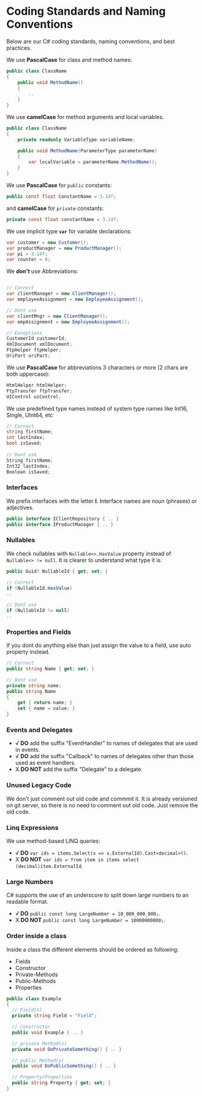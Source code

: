 # Coding Standards and Naming Conventions

Below are our C# coding standards, naming conventions, and best practices.

We use **PascalCase** for class and method names:

```csharp
public class ClassName
{
    public void MethodName()
    {
        ..
    }    
}
```
We use **camelCase** for method arguments and local variables.

```csharp
public class ClassName
{
    private readonly VariableType variableName;

    public void MethodName(ParameterType parameterName)
    {
        var localVariable = parameterName.MethodName();                
    }
}
```


We use **PascalCase** for `public` constants:
```csharp
public const float ConstantName = 3.14f;
```

and **camelCase** for `private` constants:
```csharp
private const float constantName = 3.14f;
```

We use implicit type **`var`** for variable declarations:
```csharp
var customer = new Customer();
var productManager = new ProductManager();
var pi = 3.14f;
var counter = 0;
```

We ***don't*** use Abbreviations:
```csharp

// Correct
var clientManager = new ClientManager();
var employeeAssignment = new EmployeeAssignment();

// Dont use
var clientMngr = new ClientManager();
var empAssignment = new EmployeeAssignment();

// Exceptions
CustomerId customerId;
XmlDocument xmlDocument;
FtpHelper ftpHelper;
UriPart uriPart;
```

We use **PascalCase** for abbreviations 3 characters or more (2 chars are both uppercase):
```csharp
HtmlHelper htmlHelper;
FtpTransfer ftpTransfer;
UIControl uiControl;
```

We use predefined type names instead of system type names like Int16, Single, UInt64, etc
```csharp
// Correct
string firstName;
int lastIndex;
bool isSaved;
 
// Dont use
String firstName;
Int32 lastIndex;
Boolean isSaved;
```
### Interfaces
We prefix interfaces with the letter **I**. Interface names are noun (phrases) or adjectives.
```csharp
public interface IClientRepository { .. }
public interface IProductManager { .. }
```
### Nullables
We check nullables with `Nullable<>.HasValue` property instead of `Nullable<> != null`. It is clearer to understand what type it is.
```csharp
public Guid? NullableId { get; set; }

// Correct
if (NullableId.HasValue)
..

// Dont use
if (NullableId != null)
..
```
### Properties and Fields
If you dont do anything else than just assign the value to a field, use auto property instead.

```csharp
// Correct
public string Name { get; set; }

// Dont use
private string name;
public string Name 
{
	get { return name; }
	set { name = value; }
}
```
### Events and Delegates

- √ **DO** add the suffix "EventHandler" to names of delegates that are used in events.
- √ **DO** add the suffix "Callback" to names of delegates other than those used as event handlers. 
- X **DO NOT** add the suffix "Delegate" to a delegate.

### Unused Legacy Code
We don't just comment out old code and commmit it. It is already versioned on git server, so there is no need to comment out old code.
Just remove the old code.

### Linq Expressions
We use method-based LINQ queries:

- √ **DO** `var ids = items.Select(x => x.ExternalId).Cast<decimal>()`.
- X **DO NOT** `var ids = from item in items select (decimal)item.ExternalId`.


### Large Numbers
C# supports the use of an underscore to split down large numbers to an readable format.

- √ **DO** `public const long LargeNumber = 10_000_000_000;`.
- X **DO NOT** `public const long LargeNumber = 10000000000;`.

### Order inside a class
Inside a class the different elements should be ordered as following:
- Fields
- Constructor
- Private-Methods
- Public-Methods
- Properties

```csharp
public class Example
{
  // Field(s)
  private string Field = "Field";

  // Constructor
  public void Example { .. }

  // private Method(s)
  private void DoPrivateSomething() { .. }

  // public Method(s)
  public void DoPublicSomething() { .. }

  // Property/Properties
  public string Property { get; set; }
}
```
